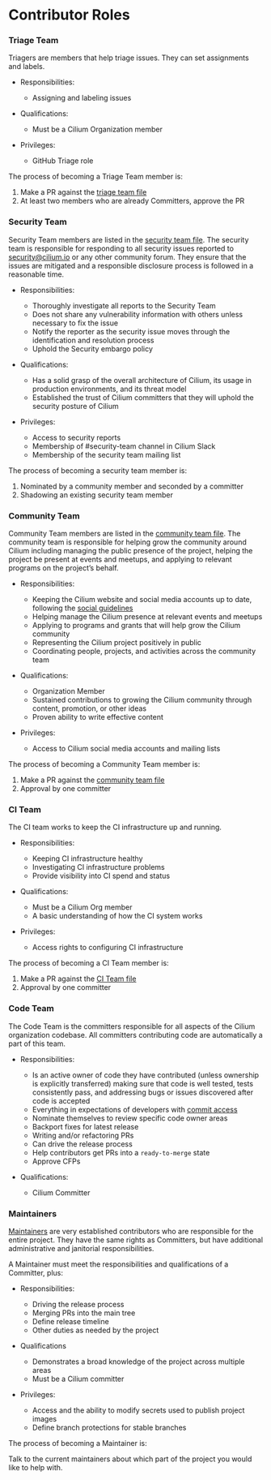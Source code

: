 # Contributor Roles

### Triage Team
Triagers are members that help triage issues. They can set assignments and labels.

* Responsibilities:
    * Assigning and labeling issues 

* Qualifications: 
    * Must be a Cilium Organization member

* Privileges:
    * GitHub Triage role

The process of becoming a Triage Team member is:

1. Make a PR against the [triage team file](roles/Triage-Team.md)
2. At least two members who are already Committers, approve the PR

### Security Team
Security Team members are listed in the [security team file](roles/Security-Team.md). The security team is responsible for responding to all security issues reported to security@cilium.io or any other community forum. They ensure that the issues are mitigated and a responsible disclosure process is followed in a reasonable time.

* Responsibilities:
    * Thoroughly investigate all reports to the Security Team
    * Does not share any vulnerability information with others unless necessary to fix the issue
    * Notify the reporter as the security issue moves through the identification and resolution process
    * Uphold the Security embargo policy

* Qualifications:
    * Has a solid grasp of the overall architecture of Cilium, its usage in production environments, and its threat model
    * Established the trust of Cilium committers that they will uphold the security posture of Cilium

* Privileges:
    * Access to security reports
    * Membership of #security-team channel in Cilium Slack 
    * Membership of the security team mailing list 

The process of becoming a security team member is:

1. Nominated by a community member and seconded by a committer
2. Shadowing an existing security team member

### Community Team
Community Team members are listed in the [community team file](roles/Community-Team.md). The community team is responsible for helping grow the community around Cilium including managing the public presence of the project, helping the project be present at events and meetups, and applying to relevant programs on the project’s behalf.

* Responsibilities:
    * Keeping the Cilium website and social media accounts up to date, following
      the [social guidelines](./Social-Guidelines.md)
    * Helping manage the Cilium presence at relevant events and meetups
    * Applying to programs and grants that will help grow the Cilium community
    * Representing the Cilium project positively in public
    * Coordinating people, projects, and activities across the community team

* Qualifications:
    * Organization Member
    * Sustained contributions to growing the Cilium community through content, promotion, or other ideas
    * Proven ability to write effective content 

* Privileges:
    * Access to Cilium social media accounts and mailing lists

The process of becoming a Community Team member is:

1. Make a PR against the [community team file](roles/Community-Team.md)
2. Approval by one committer

### CI Team
The CI team works to keep the CI infrastructure up and running.

* Responsibilities:
    * Keeping CI infrastructure healthy
    * Investigating CI infrastructure problems
    * Provide visibility into CI spend and status

* Qualifications:
    * Must be a Cilium Org member
    * A basic understanding of how the CI system works

* Privileges:
    * Access rights to configuring CI infrastructure

The process of becoming a CI Team member is:

1. Make a PR against the [CI Team file](roles/CI-Team.md)
2. Approval by one committer

### Code Team
The Code Team is the committers responsible for all aspects of the Cilium organization codebase. All committers contributing code are automatically a part of this team.

* Responsibilities:
    * Is an active owner of code they have contributed (unless ownership is explicitly transferred) making sure that code is well tested, tests consistently pass, and addressing bugs or issues discovered after code is accepted
    * Everything in expectations of developers with [commit access](https://github.com/cilium/community/blob/main/GOVERNANCE.md#granting-commit-access)
    * Nominate themselves to review specific code owner areas
    * Backport fixes for latest release
    * Writing and/or refactoring PRs
    * Can drive the release process
    * Help contributors get PRs into a `ready-to-merge` state
    * Approve CFPs

* Qualifications:
    * Cilium Committer

### Maintainers
[Maintainers](roles/Maintainers.md) are very established contributors who are responsible for the entire project. They have the same rights as Committers, but have additional administrative and janitorial responsibilities.

A Maintainer must meet the responsibilities and qualifications of a Committer, plus:

* Responsibilities:
    * Driving the release process
    * Merging PRs into the main tree
    * Define release timeline
    * Other duties as needed by the project

* Qualifications
    * Demonstrates a broad knowledge of the project across multiple areas
    * Must be a Cilium committer

* Privileges:
    * Access and the ability to modify secrets used to publish project images
    * Define branch protections for stable branches

The process of becoming a Maintainer is:

Talk to the current maintainers about which part of the project you would like to help with.
